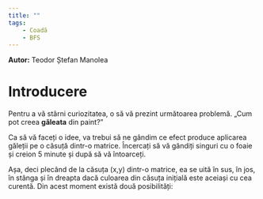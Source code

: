```yaml
---
title: ""
tags:
    - Coadă
    - BFS
---
```


**Autor:** Teodor Ștefan Manolea

# Introducere

Pentru a vă stârni curiozitatea, o să vă prezint următoarea problemă.
„Cum pot creea **găleata** din paint?”

Ca să vă faceți o idee, va trebui să ne gândim ce efect produce aplicarea găleții pe o căsuță dintr-o matrice. Încercați să vă gândiți singuri cu o foaie și creion 5 minute și după să vă întoarceți.

Așa, deci plecând de la căsuța (x,y) dintr-o matrice, ea se uită în sus, în jos, în stânga și în dreapta dacă culoarea din căsuța inițială este aceiași cu cea curentă. Din acest moment există două posibilități: